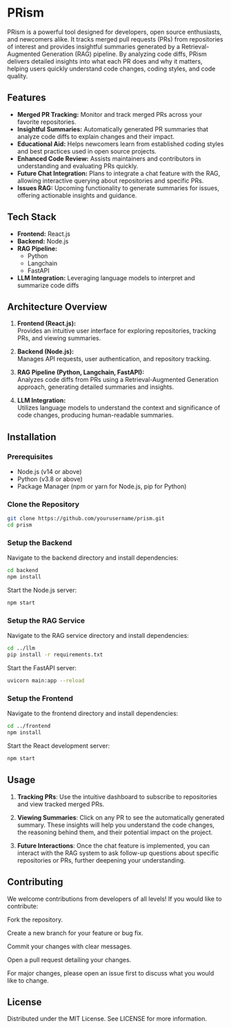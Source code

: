 # PRism

PRism is a powerful tool designed for developers, open source enthusiasts, and newcomers alike. It tracks merged pull requests (PRs) from repositories of interest and provides insightful summaries generated by a Retrieval-Augmented Generation (RAG) pipeline. By analyzing code diffs, PRism delivers detailed insights into what each PR does and why it matters, helping users quickly understand code changes, coding styles, and code quality.

## Features

- **Merged PR Tracking:** Monitor and track merged PRs across your favorite repositories.
- **Insightful Summaries:** Automatically generated PR summaries that analyze code diffs to explain changes and their impact.
- **Educational Aid:** Helps newcomers learn from established coding styles and best practices used in open source projects.
- **Enhanced Code Review:** Assists maintainers and contributors in understanding and evaluating PRs quickly.
- **Future Chat Integration:** Plans to integrate a chat feature with the RAG, allowing interactive querying about repositories and specific PRs.
- **Issues RAG:** Upcoming functionality to generate summaries for issues, offering actionable insights and guidance.

## Tech Stack

- **Frontend:** React.js
- **Backend:** Node.js
- **RAG Pipeline:**
  - Python
  - Langchain
  - FastAPI
- **LLM Integration:** Leveraging language models to interpret and summarize code diffs

## Architecture Overview

1. **Frontend (React.js):**  
   Provides an intuitive user interface for exploring repositories, tracking PRs, and viewing summaries.

2. **Backend (Node.js):**  
   Manages API requests, user authentication, and repository tracking.

3. **RAG Pipeline (Python, Langchain, FastAPI):**  
   Analyzes code diffs from PRs using a Retrieval-Augmented Generation approach, generating detailed summaries and insights.

4. **LLM Integration:**  
   Utilizes language models to understand the context and significance of code changes, producing human-readable summaries.

## Installation

### Prerequisites

- Node.js (v14 or above)
- Python (v3.8 or above)
- Package Manager (npm or yarn for Node.js, pip for Python)

### Clone the Repository

```bash
git clone https://github.com/yourusername/prism.git
cd prism
```

### Setup the Backend

Navigate to the backend directory and install dependencies:

```bash
cd backend
npm install
```

Start the Node.js server:

```bash
npm start
```

### Setup the RAG Service

Navigate to the RAG service directory and install dependencies:

```bash
cd ../llm
pip install -r requirements.txt
```

Start the FastAPI server:

```bash
uvicorn main:app --reload
```

### Setup the Frontend

Navigate to the frontend directory and install dependencies:

```bash
cd ../frontend
npm install
```

Start the React development server:

```bash
npm start
```

## Usage

1. **Tracking PRs**:
   Use the intuitive dashboard to subscribe to repositories and view tracked merged PRs.

2. **Viewing Summaries**:
   Click on any PR to see the automatically generated summary. These insights will help you understand the code changes, the reasoning behind them, and their potential impact on the project.

3. **Future Interactions**:
   Once the chat feature is implemented, you can interact with the RAG system to ask follow-up questions about specific repositories or PRs, further deepening your understanding.

## Contributing

We welcome contributions from developers of all levels! If you would like to contribute:

Fork the repository.

Create a new branch for your feature or bug fix.

Commit your changes with clear messages.

Open a pull request detailing your changes.

For major changes, please open an issue first to discuss what you would like to change.

## License

Distributed under the MIT License. See LICENSE for more information.
